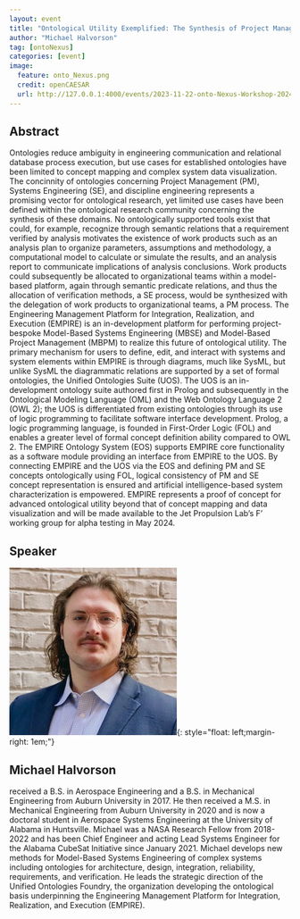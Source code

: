 ```yaml
---
layout: event
title: "Ontological Utility Exemplified: The Synthesis of Project Management and Systems Engineering within EMPIRE"
author: "Michael Halvorson"
tag: [ontoNexus]
categories: [event]
image:
  feature: onto_Nexus.png
  credit: openCAESAR
  url: http://127.0.0.1:4000/events/2023-11-22-onto-Nexus-Workshop-2024
---
```


## Abstract

Ontologies reduce ambiguity in engineering communication and relational database process execution, but use cases for established ontologies have been limited to concept mapping and complex system data visualization. The concinnity of ontologies concerning Project Management (PM), Systems Engineering (SE), and discipline engineering represents a promising vector for ontological research, yet limited use cases have been defined within the ontological research community concerning the synthesis of these domains. No ontologically supported tools exist that could, for example, recognize through semantic relations that a requirement verified by analysis motivates the existence of work products such as an analysis plan to organize parameters, assumptions and methodology, a computational model to calculate or simulate the results, and an analysis report to communicate implications of analysis conclusions. Work products could subsequently be allocated to organizational teams within a model-based platform, again through semantic predicate relations, and thus the allocation of verification methods, a SE process, would be synthesized with the delegation of work products to organizational teams, a PM process. The Engineering Management Platform for Integration, Realization, and Execution (EMPIRE) is an in-development platform for performing project-bespoke Model-Based Systems Engineering (MBSE) and Model-Based Project Management (MBPM) to realize this future of ontological utility. The primary mechanism for users to define, edit, and interact with systems and system elements within EMPIRE is through diagrams, much like SysML, but unlike SysML the diagrammatic relations are supported by a set of formal ontologies, the Unified Ontologies Suite (UOS). The UOS is an in-development ontology suite authored first in Prolog and subsequently in the Ontological Modeling Language (OML) and the Web Ontology Language 2 (OWL 2); the UOS is differentiated from existing ontologies through its use of logic programming to facilitate software interface development. Prolog, a logic programming language, is founded in First-Order Logic (FOL) and enables a greater level of formal concept definition ability compared to OWL 2. The EMPIRE Ontology System (EOS) supports EMPIRE core functionality as a software module providing an interface from EMPIRE to the UOS. By connecting EMPIRE and the UOS via the EOS and defining PM and SE concepts ontologically using FOL, logical consistency of PM and SE concept representation is ensured and artificial intelligence-based system characterization is empowered. EMPIRE represents a proof of concept for advanced ontological utility beyond that of concept mapping and data visualization and will be made available to the Jet Propulsion Lab’s F’ working group for alpha testing in May 2024.

## Speaker

![Michael Halvorson](img/Halvorson.jpg){: style="float: left;margin-right: 1em;"}

<h2>Michael Halvorson</h2> received a B.S. in Aerospace Engineering and a B.S. in Mechanical Engineering from Auburn University in 2017. He then received a M.S. in Mechanical Engineering from Auburn University in 2020 and is now a doctoral student in Aerospace Systems Engineering at the University of Alabama in Huntsville. Michael was a NASA Research Fellow from 2018-2022 and has been Chief Engineer and acting Lead Systems Engineer for the Alabama CubeSat Initiative since January 2021. Michael develops new methods for Model-Based Systems Engineering of complex systems including ontologies for architecture, design, integration, reliability, requirements, and verification. He leads the strategic direction of the Unified Ontologies Foundry, the organization developing the ontological basis underpinning the Engineering Management Platform for Integration, Realization, and Execution (EMPIRE).